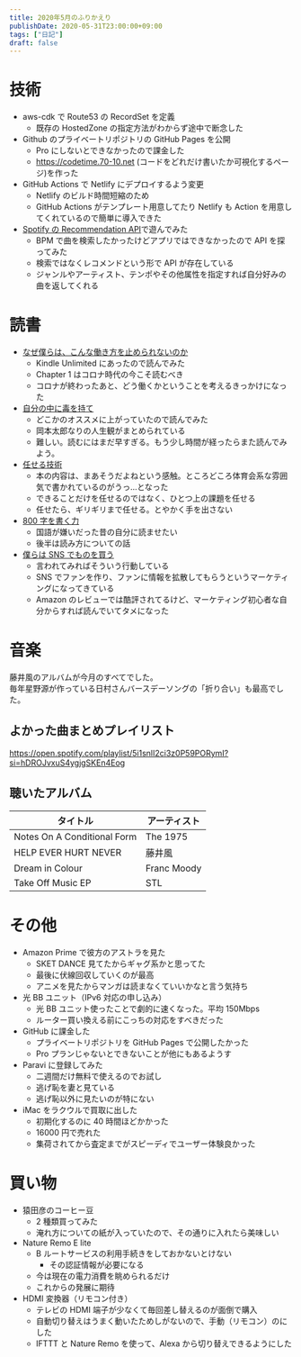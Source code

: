 ```yaml
---
title: 2020年5月のふりかえり
publishDate: 2020-05-31T23:00:00+09:00
tags: ["日記"]
draft: false
---
```


# 技術

- aws-cdk で Route53 の RecordSet を定義
  - 既存の HostedZone の指定方法がわからず途中で断念した
- Github のプライベートリポジトリの GitHub Pages を公開
  - Pro にしないとできなかったので課金した
  - https://codetime.70-10.net (コードをどれだけ書いたか可視化するページ)を作った
- GitHub Actions で Netlify にデプロイするよう変更
  - Netlify のビルド時間短縮のため
  - GitHub Actions がテンプレート用意してたり Netlify も Action を用意してくれているので簡単に導入できた
- [Spotify の Recommendation API](https://developer.spotify.com/documentation/web-api/reference/browse/get-recommendations/)で遊んでみた
  - BPM で曲を検索したかったけどアプリではできなかったので API を探ってみた
  - 検索ではなくレコメンドという形で API が存在している
  - ジャンルやアーティスト、テンポやその他属性を指定すれば自分好みの曲を返してくれる

# 読書

- [なぜ僕らは、こんな働き方を止められないのか](https://www.amazon.co.jp/dp/B07Y4XXH7J)
  - Kindle Unlimited にあったので読んでみた
  - Chapter 1 はコロナ時代の今こそ読むべき
  - コロナが終わったあと、どう働くかということを考えるきっかけになった
- [自分の中に毒を持て](https://www.amazon.co.jp/dp/B079VNN2FX)
  - どこかのオススメに上がっていたので読んでみた
  - 岡本太郎なりの人生観がまとめられている
  - 難しい。読むにはまだ早すぎる。もう少し時間が経ったらまた読んでみよう。
- [任せる技術](https://www.amazon.co.jp/dp/B00D6D1DYK/)
  - 本の内容は、まあそうだよねという感触。ところどころ体育会系な雰囲気で書かれているのがうっ…となった
  - できることだけを任せるのではなく、ひとつ上の課題を任せる
  - 任せたら、ギリギリまで任せる。とやかく手を出さない
- [800 字を書く力](https://www.amazon.co.jp/dp/B00FPGWB5G/)
  - 国語が嫌いだった昔の自分に読ませたい
  - 後半は読み方についての話
- [僕らは SNS でものを買う](https://www.amazon.co.jp/dp/B07WC7YJBM/)
  - 言われてみればそういう行動している
  - SNS でファンを作り、ファンに情報を拡散してもらうというマーケティングになってきている
  - Amazon のレビューでは酷評されてるけど、マーケティング初心者な自分からすれば読んでいてタメになった

# 音楽

藤井風のアルバムが今月のすべてでした。  
毎年星野源が作っている日村さんバースデーソングの「折り合い」も最高でした。

## よかった曲まとめプレイリスト

https://open.spotify.com/playlist/5i1snlI2ci3z0P59PORymI?si=hDROJvxuS4ygjgSKEn4Eog

## 聴いたアルバム

| タイトル                    | アーティスト |
| --------------------------- | ------------ |
| Notes On A Conditional Form | The 1975     |
| HELP EVER HURT NEVER        | 藤井風       |
| Dream in Colour             | Franc Moody  |
| Take Off Music EP           | STL          |

# その他

- Amazon Prime で彼方のアストラを見た
  - SKET DANCE 見てたからギャグ系かと思ってた
  - 最後に伏線回収していくのが最高
  - アニメを見たからマンガは読まなくていいかなと言う気持ち
- 光 BB ユニット（IPv6 対応の申し込み）
  - 光 BB ユニット使ったことで劇的に速くなった。平均 150Mbps
  - ルーター買い換える前にこっちの対応をすべきだった
- GitHub に課金した
  - プライベートリポジトリを GitHub Pages で公開したかった
  - Pro プランじゃないとできないことが他にもあるようす
- Paravi に登録してみた
  - 二週間だけ無料で使えるのでお試し
  - 逃げ恥を妻と見ている
  - 逃げ恥以外に見たいのが特にない
- iMac をラクウルで買取に出した
  - 初期化するのに 40 時間ほどかかった
  - 16000 円で売れた
  - 集荷されてから査定までがスピーディでユーザー体験良かった

# 買い物

- 猿田彦のコーヒー豆
  - 2 種類買ってみた
  - 淹れ方についての紙が入っていたので、その通りに入れたら美味しい
- Nature Remo E lite
  - B ルートサービスの利用手続きをしておかないとけない
    - その認証情報が必要になる
  - 今は現在の電力消費を眺められるだけ
  - これからの発展に期待
- HDMI 変換器（リモコン付き）
  - テレビの HDMI 端子が少なくて毎回差し替えるのが面倒で購入
  - 自動切り替えはうまく動いたためしがないので、手動（リモコン）のにした
  - IFTTT と Nature Remo を使って、Alexa から切り替えできるようにした
